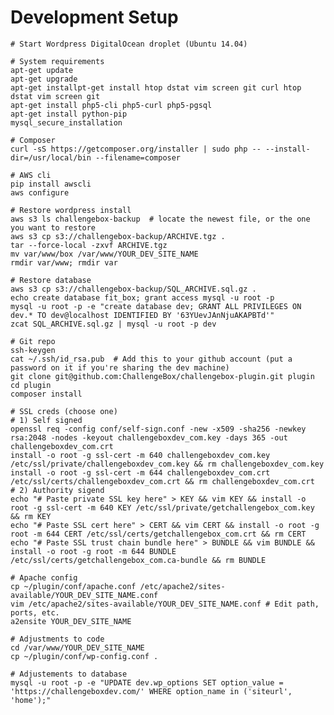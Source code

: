 
# Development Setup

	# Start Wordpress DigitalOcean droplet (Ubuntu 14.04)

	# System requirements
	apt-get update
	apt-get upgrade
	apt-get installpt-get install htop dstat vim screen git curl htop dstat vim screen git
	apt-get install php5-cli php5-curl php5-pgsql
	apt-get install python-pip
	mysql_secure_installation

	# Composer
	curl -sS https://getcomposer.org/installer | sudo php -- --install-dir=/usr/local/bin --filename=composer

	# AWS cli
	pip install awscli
	aws configure

	# Restore wordpress install
	aws s3 ls challengebox-backup  # locate the newest file, or the one you want to restore
	aws s3 cp s3://challengebox-backup/ARCHIVE.tgz .
	tar --force-local -zxvf ARCHIVE.tgz
	mv var/www/box /var/www/YOUR_DEV_SITE_NAME
	rmdir var/www; rmdir var

	# Restore database
	aws s3 cp s3://challengebox-backup/SQL_ARCHIVE.sql.gz .
	echo create database fit_box; grant access mysql -u root -p 
	mysql -u root -p -e "create database dev; GRANT ALL PRIVILEGES ON dev.* TO dev@localhost IDENTIFIED BY '63YUevJAnNjuAKAPBTd'"
	zcat SQL_ARCHIVE.sql.gz | mysql -u root -p dev

	# Git repo
	ssh-keygen
	cat ~/.ssh/id_rsa.pub  # Add this to your github account (put a password on it if you're sharing the dev machine)
	git clone git@github.com:ChallengeBox/challengebox-plugin.git plugin
	cd plugin
	composer install
	
	# SSL creds (choose one)
	# 1) Self signed
	openssl req -config conf/self-sign.conf -new -x509 -sha256 -newkey rsa:2048 -nodes -keyout challengeboxdev_com.key -days 365 -out challengeboxdev_com.crt
	install -o root -g ssl-cert -m 640 challengeboxdev_com.key /etc/ssl/private/challengeboxdev_com.key && rm challengeboxdev_com.key
	install -o root -g ssl-cert -m 644 challengeboxdev_com.crt /etc/ssl/certs/challengeboxdev_com.crt && rm challengeboxdev_com.crt
	# 2) Authority sigend
	echo "# Paste private SSL key here" > KEY && vim KEY && install -o root -g ssl-cert -m 640 KEY /etc/ssl/private/getchallengebox_com.key && rm KEY
	echo "# Paste SSL cert here" > CERT && vim CERT && install -o root -g root -m 644 CERT /etc/ssl/certs/getchallengebox_com.crt && rm CERT
	echo "# Paste SSL trust chain bundle here" > BUNDLE && vim BUNDLE && install -o root -g root -m 644 BUNDLE /etc/ssl/certs/getchallengebox_com.ca-bundle && rm BUNDLE

	# Apache config
	cp ~/plugin/conf/apache.conf /etc/apache2/sites-available/YOUR_DEV_SITE_NAME.conf
	vim /etc/apache2/sites-available/YOUR_DEV_SITE_NAME.conf # Edit path, ports, etc.
	a2ensite YOUR_DEV_SITE_NAME

	# Adjustments to code
	cd /var/www/YOUR_DEV_SITE_NAME
	cp ~/plugin/conf/wp-config.conf .

	# Adjustements to database
	mysql -u root -p -e "UPDATE dev.wp_options SET option_value = 'https://challengeboxdev.com/' WHERE option_name in ('siteurl', 'home');"


